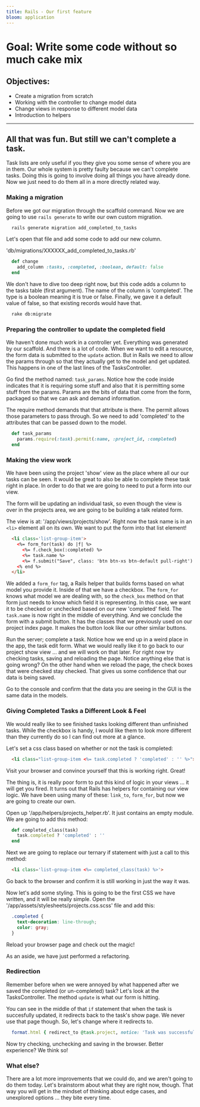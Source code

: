 ```yaml
---
title: Rails - Our first feature
bloom: application
---
```


# Goal: Write some code without so much cake mix

## Objectives:
* Create a migration from scratch
* Working with the controller to change model data
* Change views in response to different model data
* Introduction to helpers

-------

## All that was fun. But still we can't complete a task.

Task lists are only useful if you they give you some sense of where you are in
them. Our whole system is pretty faulty because we can't complete tasks. Doing
this is going to involve doing all things you have already done.
Now we just need to do them all in a more directly related way.

### Making a migration

Before we got our migration through the scaffold command. Now we are going to use
`rails generate` to write our own custom migration.

```bash
  rails generate migration add_completed_to_tasks
```

Let's open that file and add some code to add our new column.

'db/migrations/XXXXXX\_add\_completed\_to\_tasks.rb'

```ruby
  def change
    add_column :tasks, :completed, :boolean, default: false
  end
```

We don't have to dive too deep right now, but this code adds
a column to the tasks table (first argument). The name of the
column is 'completed'. The type is a boolean meaning it is true or
false. Finally, we gave it a default value of false, so that existing
records would have that.

```bash
  rake db:migrate
```

### Preparing the controller to update the completed field

We haven't done much work in a controller yet. Everything was generated
by our scaffold. And there is a lot of code. When we want to edit
a resource, the form data is submitted to the `update` action. But
in Rails we need to allow the params through so that they actually
get to the model and get updated. This happens in one of the last lines of
the TasksController.

Go find the method named: `task_params`. Notice how the code inside
indicates that it is requiring some stuff and also that it is permitting
some stuff from the params. Params are the bits of data that come
from the form, packaged so that we can ask and demand information.

The require method demands that that attribute is there. The permit
allows those parameters to pass through. So we need to add 'completed'
to the attributes that can be passed down to the model.

```ruby
  def task_params
    params.require(:task).permit(:name, :project_id, :completed)
  end
```

### Making the view work

We have been using the project 'show' view as the place where all our our tasks
can be seen. It would be great to also be able to complete these task right in
place. In order to do that we are going to need to put a form into our view.

The form will be updating an individual task, so even though the view is over
in the projects area, we are going to be building a talk related form.

The view is at: '/app/views/projects/show'. Right now the task name is in an `<li>`
element all on its own. We want to put the form into that list element!

```html
  <li class='list-group-item'>
    <%= form_for(task) do |f| %>
      <%= f.check_box(:completed) %>
      <%= task.name %>
      <%= f.submit("Save", class: 'btn btn-xs btn-default pull-right') %>
    <% end %>
  </li>
```

We added a `form_for` tag, a Rails helper that builds forms based on what model you provide it.
Inside of that we have a checkbox. The `form_for` knows what model we are dealing with, so the
`check_box` method on that form just needs to know which field it is representing. In this case,
we want it to be checked or unchecked based on our new 'completed' field. The `task.name` is now right
in the middle of everything. And we conclude the form with a submit button. It has the classes that
we previously used on our project index page. It makes the button look like our other similar buttons.

Run the server; complete a task. Notice how we end up in a weird place in the app, the task edit form.
What we would really like it to go back to our project show view ... and we will work on that later.
For right now try checking tasks, saving and reloading the page. Notice anything else that is going wrong?
On the other hand when we reload the page, the check boxes that were checked stay checked. That gives
us some confidence that our data is being saved.

Go to the console and confirm that the data you are seeing in the GUI is the same data in the models.

### Giving Completed Tasks a Different Look & Feel

We would really like to see finished tasks looking different than unfinished tasks. While the checkbox
is handy, I would like them to look more different than they currently do so I can find out more at
a glance.

Let's set a css class based on whether or not the task is completed:

```html
  <li class="list-group-item <%= task.completed ? 'completed' : '' %>">
```

Visit your browser and convince yourself that this is working right. Great!

The thing is, it is really poor form to put this kind of logic in your views ... it will
get you fired. It turns out that Rails has helpers for containing our view logic. We have
been using many of these: `link_to`, `form_for`, but now we are going to create our own.

Open up '/app/helpers/projects_helper.rb'. It just contains an empty module. We are going
to add this method:

```ruby
  def completed_class(task)
    task.completed ? 'completed' : ''
  end
```

Next we are going to replace our ternary if statement with just a call to this method:

```html
  <li class='list-group-item <%= completed_class(task) %>'>
```

Go back to the browser and confirm it is still working in just the way it was.

Now let's add some styling. This is going to be the first CSS we have written, and it will
be really simple. Open the '/app/assets/stylesheets/projects.css.scss' file and add this:

```css
  .completed {
    text-decoration: line-through;
    color: gray;
  }
```

Reload your browser page and check out the magic!

As an aside, we have just performed a refactoring.

### Redirection

Remember before when we were annoyed by what happened after we saved the completed (or un-completed)
task? Let's look at the TasksController. The method `update` is what our form is hitting.

You can see in the middle of that `if` statement that when the task is succesfully updated, it redirects
back to the task's show page. We never use that page though. So, let's change where it redirects to.

```ruby
  format.html { redirect_to @task.project, notice: 'Task was successfully updated.' }
```

Now try checking, unchecking and saving in the browser. Better experience? We think so!

### What else?

There are a lot more improvements that we could do, and we aren't going to do them today.
Let's brainstorm about what they are right now, though. That way you will get in the mindset
of thinking about edge cases, and unexplored options ... they bite every time.
